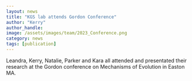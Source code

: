 ```yaml
---
layout: news
title: "KGS lab attends Gordon Conference"
author: "Kerry"
author_handle: 
image: /assets/images/team/2023_Conference.png
category: news
tags: [publication]
---
```

Leandra, Kerry, Natalie, Parker and Kara all attended and presentated their research at the Gordon conference on Mechanisms of Evolution in Easton MA. 